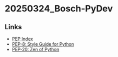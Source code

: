 # 20250324_Bosch-PyDev

## Links
* [PEP Index](https://peps.python.org/)
* [PEP-8: Style Guide for Python](https://peps.python.org/pep-0008/)
* [PEP-20: Zen of Python](https://peps.python.org/pep-0020/)
